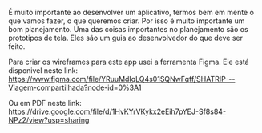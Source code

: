 É muito importante ao desenvolver um aplicativo, termos bem em mente o que vamos fazer, o que queremos criar. 
Por isso é muito importante um bom planejamento. Uma das coisas importantes no planejamento são os prototipos de tela. Eles são um guia ao desenvolvedor do que deve ser feito.

Para criar os wireframes para este app usei a ferramenta Figma.
Ele está disponivel neste link: 
https://www.figma.com/file/YRuuMdIqLQ4s01SQNwFqff/SHATRIP---Viagem-compartilhada?node-id=0%3A1

Ou em PDF neste link: https://drive.google.com/file/d/1HvKYrVKykx2eEih7pYEJ-Sf8s84-NPz2/view?usp=sharing
